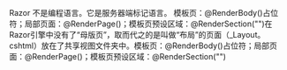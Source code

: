 Razor 不是编程语言。它是服务器端标记语言。
模板页：@RenderBody()占位符；局部页面：@RenderPage()；模板页预设区域：@RenderSection("")在Razor引擎中没有了“母版页”，取而代之的是叫做“布局”的页面（_Layout。cshtml）放在了共享视图文件夹中。模板页：@RenderBody()占位符；局部页面：@RenderPage()；模板页预设区域：@RenderSection("")